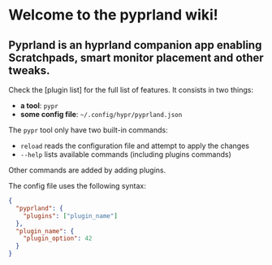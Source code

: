 # Welcome to the pyprland wiki!

## Pyprland is an hyprland companion app enabling Scratchpads, smart monitor placement and other tweaks.
Check the [plugin list] for the full list of features.
It consists in two things:

- **a tool**: `pypr`
- **some config file**: `~/.config/hypr/pyprland.json`

The `pypr` tool only have two built-in commands:

- `reload` reads the configuration file and attempt to apply the changes
- `--help` lists available commands (including plugins commands)

Other commands are added by adding plugins.

The config file uses the following syntax:

```json
{
  "pyprland": {
    "plugins": ["plugin_name"]
  },
  "plugin_name": {
    "plugin_option": 42
  }
}
```